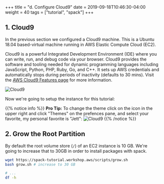 +++
title = "d. Configure Cloud9"
date = 2019-09-18T10:46:30-04:00
weight = 40
tags = ["tutorial", "spack"]
+++

## 1. Cloud9
In the previous section we configured a Cloud9 machine. This is a Ubuntu 18.04 based-virtual machine running in AWS Elastic Compute Cloud (EC2).

Cloud9 is a powerful Integrated Development Environment (IDE) where you can write, run, and debug code via your browser. Cloud9 provides the software and tooling needed for dynamic programming languages including JavaScript, Python, PHP, Ruby, Go, and C++. It sets up AWS credentials and automatically stops during periods of inactivity (defaults to 30 mins). Visit the [AWS Cloud9 Features page](https://aws.amazon.com/cloud9/details/) for more information.

![Cloud9](/images/cloud9.png)

Now we're going to setup the instance for this tutorial:

{{% notice info %}}
**Pro Tip:** To change the theme click on the <i class="fas fa-cog"></i>  icon in the upper right and click "Themes" on the prefences pane, and select your favorite, my personal favorite is "Jett":
![Cloud9](/images/theme.png)
{{% /notice %}}

## 2. Grow the Root Partition 

By default the root volume store (`/`) of an EC2 instance is 10 GB. We're going to increase that to 30GB in order to install packages with spack.

```bash
wget https://spack-tutorial.workshop.aws/scripts/grow.sh
bash grow.sh # increase to 30 GB

# ...
df -h
```
